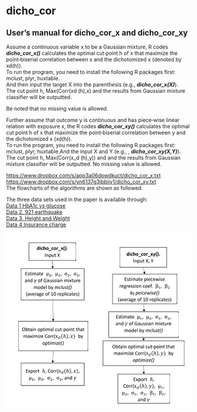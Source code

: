 # dicho_cor
## **User’s manual for dicho_cor_x and dicho_cor_xy**

Assume a continuous variable x to be a Gaussian mixture, R codes _**dicho_cor_x()**_ calculates the optimal cut point h of x that maximize the point‐biserial correlation between x and the dichotomized x (denoted by xd(h)).  
To run the program, you need to install the following R packages first: mclust, plyr, huxtable.  
And then input the target X into the parenthesis (e.g., _**dicho_cor_x(X)**_).  
The cut point h, Max(Corr(xd (h),x) and the results from Gaussian mixture classifier will be outputted.  

Be noted that no missing value is allowed.

Further assume that outcome y is continuous and has piece‐wise linear relation with exposure x, the R codes _**dicho_cor_xy()**_ calculates the optimal cut point h of x that maximize the point‐biserial correlation between y and the dichotomized x (xd(h)).  
To run the program, you need to install the following R packages first: mclust, plyr, huxtable.And the input X and Y (e.g., , _**dicho_cor_xy(X,Y)**_).  
The cut point h, Max(Corr(x_d (h),y)) and and the results from Gaussian mixture classifier will be outputted. No missing value is allowed.  

<https://www.dropbox.com/s/app3a06dpwdkuct/dicho_cor_x.txt>  
<https://www.dropbox.com/s/yn6137g3jbbiiy1/dicho_cor_xy.txt>  
The flowcharts of the algorithms are shown as followed.  

The three data sets used in the paper is available through:  
[Data 1 HbA1c vs glucose](https://www.dropbox.com/s/rz4hg2q9zy3kk40/data1.csv?dl=0)  
[Data 2. 921 earthquake](https://www.dropbox.com/s/z7dud1o5f35zl9z/921report2.htm)  
[Data 3. Height and Weight](https://www.dropbox.com/s/kipgp1hmigorqdx/weight_height.csv)  
[Data 4 Insurance charge](https://data.world/bob-wakefield/insurance)  

![image](https://github.com/iblian/dicho_cor/blob/main/image.png)
